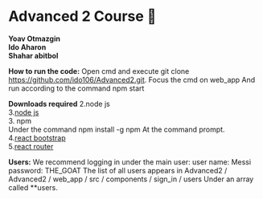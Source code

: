 # Advanced 2 Course  &#x1F34E;  
**Yoav Otmazgin**  
**Ido Aharon**  
**Shahar abitbol**  


**How to run the code:**
Open cmd and execute
git clone https://github.com/ido106/Advanced2.git.
Focus the cmd on web_app
And run according to the command
npm start

**Downloads required**
2.node js <br />
3.<a href="https://nodejs.org/en/">node js</a> <br  />
3. npm <br/>
Under the command npm install -g npm
At the command prompt. <br/>
4.<a href="https://react-bootstrap.github.io/">react bootstrap</a> <br  />
5.<a href="https://reactrouter.com/">react router</a> <br />

**Users:**
We recommend logging in under the main user:
user name: Messi
password: THE_GOAT
The list of all users appears in Advanced2 / Advanced2 / web_app / src / components / sign_in / users
Under an array called **users.
